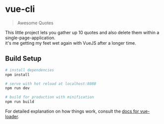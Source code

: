 # vue-cli

> Awesome Quotes 

This little project lets you gather up 10 quotes 
and also delete them within a single-page-application. 
<br>
it's me getting my feet wet again with VueJS after a longer time. 

[Screenshot]: ./screenshot.png  "Awesome Quotes in action"


## Build Setup

``` bash
# install dependencies
npm install

# serve with hot reload at localhost:8080
npm run dev

# build for production with minification
npm run build
```

For detailed explanation on how things work, consult the [docs for vue-loader](http://vuejs.github.io/vue-loader).
